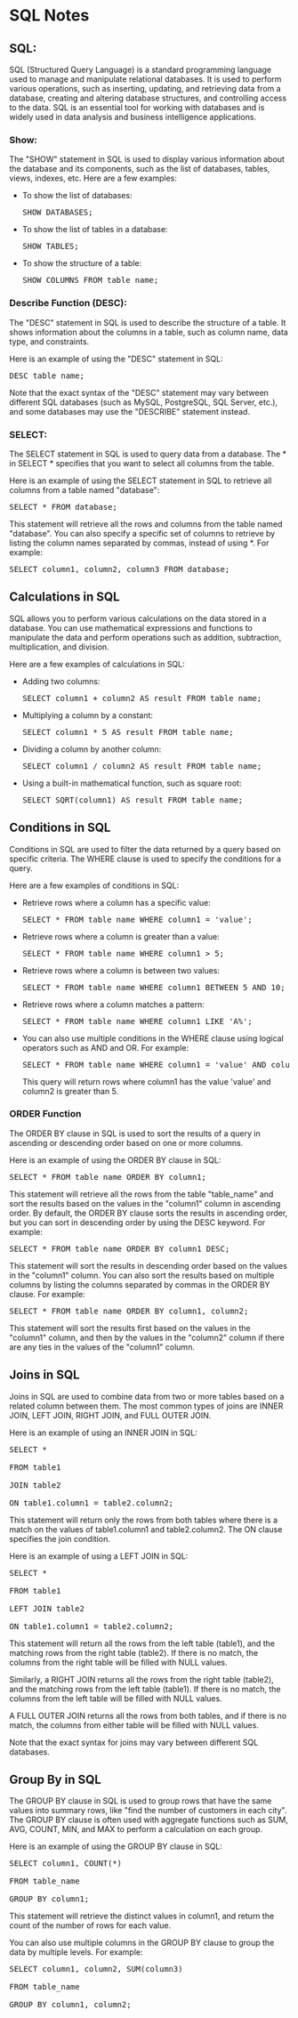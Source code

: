 <h1>SQL Notes</h1>
<h2>SQL:</h2><p> SQL (Structured Query Language) is a standard programming language used to manage and manipulate relational databases. It is used to perform various operations, such as inserting, updating, and retrieving data from a database, creating and altering database structures, and controlling access to the data. SQL is an essential tool for working with databases and is widely used in data analysis and business intelligence applications. </p>

<h3>Show:</h3><p>The "SHOW" statement in SQL is used to display various information about the database and its components, such as the list of databases, tables, views, indexes, etc. Here are a few examples:

<ul>
<li>To show the list of databases:<br>
   <pre>SHOW DATABASES;</pre>
</li>
<li>To show the list of tables in a database:<br>
   <pre>SHOW TABLES;</pre>
</li>
<li>To show the structure of a table:<br>
   <pre>SHOW COLUMNS FROM table_name;</pre>
</li>
</ul>

</p>
<h3>Describe Function (DESC):</h3><p>The "DESC" statement in SQL is used to describe the structure of a table. It shows information about the columns in a table, such as column name, data type, and constraints.

Here is an example of using the "DESC" statement in SQL:
<br>
<pre>DESC table_name;</pre>

Note that the exact syntax of the "DESC" statement may vary between different SQL databases (such as MySQL, PostgreSQL, SQL Server, etc.), and some databases may use the "DESCRIBE" statement instead.</p>

<h3>SELECT: </h3><p>The SELECT statement in SQL is used to query data from a database. The * in SELECT * specifies that you want to select all columns from the table.

Here is an example of using the SELECT statement in SQL to retrieve all columns from a table named "database":
<br>
<pre>SELECT * FROM database;</pre></p>

<p>This statement will retrieve all the rows and columns from the table named "database". You can also specify a specific set of columns to retrieve by listing the column names separated by commas, instead of using *. For example:
<br>
<pre>SELECT column1, column2, column3 FROM database;</pre></p>

<h2>Calculations in SQL</h2>
<p>SQL allows you to perform various calculations on the data stored in a database. You can use mathematical expressions and functions to manipulate the data and perform operations such as addition, subtraction, multiplication, and division.<br>

<p>Here are a few examples of calculations in SQL:
<ul>
<li>Adding two columns:<br>
<pre>SELECT column1 + column2 AS result FROM table_name;</pre></li>

<li>Multiplying a column by a constant:<br>
<pre>SELECT column1 * 5 AS result FROM table_name;</pre></li>

<li>Dividing a column by another column:<br>
<pre>SELECT column1 / column2 AS result FROM table_name;</pre></li>

<li>Using a built-in mathematical function, such as square root:<br>
<pre>SELECT SQRT(column1) AS result FROM table_name;</pre></li></ul></p>

<h2>Conditions in SQL</h2>
<p>Conditions in SQL are used to filter the data returned by a query based on specific criteria. The WHERE clause is used to specify the conditions for a query.</p>
<p>Here are a few examples of conditions in SQL:

<ul>
<li>Retrieve rows where a column has a specific value:<br>
<pre>SELECT * FROM table_name WHERE column1 = 'value';</pre></li>

<li>Retrieve rows where a column is greater than a value:<br>
<pre>SELECT * FROM table_name WHERE column1 > 5;</pre></li>

<li>Retrieve rows where a column is between two values:<br>
<pre>SELECT * FROM table_name WHERE column1 BETWEEN 5 AND 10;</pre></li>

<li>Retrieve rows where a column matches a pattern:<br>
<pre>SELECT * FROM table_name WHERE column1 LIKE 'A%';</pre></li>

<li>You can also use multiple conditions in the WHERE clause using logical operators such as AND and OR. For example:<br>
<pre>SELECT * FROM table_name WHERE column1 = 'value' AND column2 > 5;</pre>
This query will return rows where column1 has the value 'value' and column2 is greater than 5.</li>
</ul></p>

<h3>ORDER Function</h3>
<p>The ORDER BY clause in SQL is used to sort the results of a query in ascending or descending order based on one or more columns.</p>

<p>Here is an example of using the ORDER BY clause in SQL:</p>

<p><pre>SELECT * FROM table_name ORDER BY column1;</pre></p>
<p>This statement will retrieve all the rows from the table "table_name" and sort the results based on the values in the "column1" column in ascending order. By default, the ORDER BY clause sorts the results in ascending order, but you can sort in descending order by using the DESC keyword. For example:</p>

<p><pre>SELECT * FROM table_name ORDER BY column1 DESC;</pre></p>

<p>This statement will sort the results in descending order based on the values in the "column1" column. You can also sort the results based on multiple columns by listing the columns separated by commas in the ORDER BY clause. For example:</p>

<p><pre>SELECT * FROM table_name ORDER BY column1, column2;</pre></p>

<p>This statement will sort the results first based on the values in the "column1" column, and then by the values in the "column2" column if there are any ties in the values of the "column1" column.</p>

<h2>Joins in SQL</h2>

<p>Joins in SQL are used to combine data from two or more tables based on a related column between them. The most common types of joins are INNER JOIN, LEFT JOIN, RIGHT JOIN, and FULL OUTER JOIN.</p>

<p>Here is an example of using an INNER JOIN in SQL:<br>
<pre>SELECT *<br>
FROM table1<br>
JOIN table2<br>
ON table1.column1 = table2.column2;</pre></p>

<p>This statement will return only the rows from both tables where there is a match on the values of table1.column1 and table2.column2. The ON clause specifies the join condition.</p>

<p>Here is an example of using a LEFT JOIN in SQL:<br>
<pre>SELECT *<br>
FROM table1<br>
LEFT JOIN table2<br>
ON table1.column1 = table2.column2;</pre></p>

<p>This statement will return all the rows from the left table (table1), and the matching rows from the right table (table2). If there is no match, the columns from the right table will be filled with NULL values.</p>

<p>Similarly, a RIGHT JOIN returns all the rows from the right table (table2), and the matching rows from the left table (table1). If there is no match, the columns from the left table will be filled with NULL values.</p>

<p>A FULL OUTER JOIN returns all the rows from both tables, and if there is no match, the columns from either table will be filled with NULL values.</p>

<p>Note that the exact syntax for joins may vary between different SQL databases.</p>

<h2>Group By in SQL</h2>

<p>The GROUP BY clause in SQL is used to group rows that have the same values into summary rows, like "find the number of customers in each city". The GROUP BY clause is often used with aggregate functions such as SUM, AVG, COUNT, MIN, and MAX to perform a calculation on each group.</p>

<p>Here is an example of using the GROUP BY clause in SQL:<br>
<pre>SELECT column1, COUNT(*)<br>
FROM table_name<br>
GROUP BY column1;<br></pre></p>

<p>This statement will retrieve the distinct values in column1, and return the count of the number of rows for each value.</p>

<p>You can also use multiple columns in the GROUP BY clause to group the data by multiple levels. For example:</p>

<p><pre>SELECT column1, column2, SUM(column3)<br>
FROM table_name<br>
GROUP BY column1, column2;<br></pre></p>
